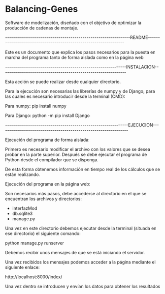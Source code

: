 # Balancing-Genes
Software de modelización, diseñado con el objetivo de optimizar la producción de cadenas de montaje. 

---------------------------------------------------------------README------------------------------------------------------------------

Este es un documento que explica los pasos necesarios para la puesta en marcha del programa tanto de forma aislada como en la página web

-------------------------------------------------------------INSTALACION---------------------------------------------------------------

Esta acción se puede realizar desde cualquier directorio.

Para la ejecución son necesarias las librerías de numpy y de Django, para las cuales es necesario introducir desde la terminal (CMD):

Para numpy:
pip install numpy
 
Para Django:
python -m pip install Django


--------------------------------------------------------------EJECUCION-----------------------------------------------------------------

Ejecución del programa de forma aislada:

Primero es necesario modificar el archivo con los valores que se desea probar en la parte superior.
Después se debe ejecutar el programa de Python desde el compilador que se disponga.

De esta forma obtenemos información en tiempo real de los cálculos que se están realizando.

Ejecución del programa en la página web:

Son necesarios más pasos, debe accederse al directorio en el que se encuentran los archivos y directorios:

- interfazMod
- db.sqlite3
- manage.py

Una vez en este directorio debemos ejecutar desde la terminal (situada en ese directorio) el siguiente comando:

 python manage.py runserver

Debemos recibir unos mensajes de que se está iniciando el servidor.

Una vez recibidos los mensajes podemos acceder a la página mediante el siguiente enlace:

http://localhost:8000/index/

Una vez dentro se introducen y envían los datos para obtener los resultados
